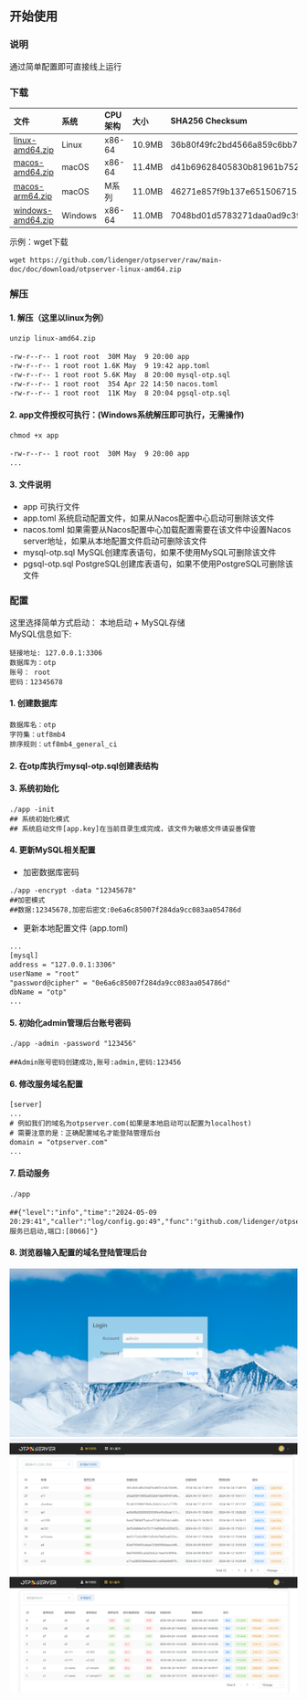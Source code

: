 ## 开始使用

### 说明

通过简单配置即可直接线上运行

### 下载

| 文件                                                | 系统      | CPU架构  | 大小     | SHA256 Checksum                                                  |
|:--------------------------------------------------|:--------|:-------|:-------|:-----------------------------------------------------------------|
| [linux-amd64.zip](download%2Flinux-amd64.zip)     | Linux   | x86-64 | 10.9MB | 36b80f49fc2bd4566a859c6bb7e78bc98066c5ddece91c98182f3c36909bba47 |
| [macos-amd64.zip](download%2Fmacos-amd64.zip)     | macOS   | x86-64 | 11.4MB | d41b69628405830b81961b75226560cfeaca279eb158de0e83fc7bdb01eed801 |
| [macos-arm64.zip](download%2Fmacos-arm64.zip)     | macOS   | M系列    | 11.0MB | 46271e857f9b137e6515067154a3a10846ae9cafd6c0a540cac32f5e45a72e93 |
| [windows-amd64.zip](download%2Fwindows-amd64.zip) | Windows | x86-64 | 11.0MB | 7048bd01d5783271daa0ad9c3957d6a7b1ced209d787204e8089bd5324fe5a5f |

示例：wget下载

``` shell
wget https://github.com/lidenger/otpserver/raw/main-doc/doc/download/otpserver-linux-amd64.zip
```

### 解压

#### 1. 解压（这里以linux为例）

```shell
unzip linux-amd64.zip

-rw-r--r-- 1 root root  30M May  9 20:00 app
-rw-r--r-- 1 root root 1.6K May  9 19:42 app.toml
-rw-r--r-- 1 root root 5.6K May  8 20:00 mysql-otp.sql
-rw-r--r-- 1 root root  354 Apr 22 14:50 nacos.toml
-rw-r--r-- 1 root root  11K May  8 20:04 pgsql-otp.sql
```

#### 2. app文件授权可执行：(Windows系统解压即可执行，无需操作)

```shell
chmod +x app

-rw-r--r-- 1 root root  30M May  9 20:00 app
...
```

#### 3. 文件说明

- app 可执行文件
- app.toml 系统启动配置文件，如果从Nacos配置中心启动可删除该文件
- nacos.toml 如果需要从Nacos配置中心加载配置需要在该文件中设置Nacos server地址，如果从本地配置文件启动可删除该文件
- mysql-otp.sql MySQL创建库表语句，如果不使用MySQL可删除该文件
- pgsql-otp.sql PostgreSQL创建库表语句，如果不使用PostgreSQL可删除该文件

### 配置

这里选择简单方式启动：
本地启动 + MySQL存储
<br>
MySQL信息如下:

```text
链接地址: 127.0.0.1:3306
数据库为：otp
账号： root
密码：12345678
```

#### 1. 创建数据库

```text
数据库名：otp
字符集：utf8mb4
排序规则：utf8mb4_general_ci
```

#### 2. 在otp库执行mysql-otp.sql创建表结构

#### 3. 系统初始化

```shell
./app -init
## 系统初始化模式
## 系统启动文件[app.key]在当前目录生成完成，该文件为敏感文件请妥善保管
```

#### 4. 更新MySQL相关配置

- 加密数据库密码

```shell
./app -encrypt -data "12345678"
##加密模式
##数据:12345678,加密后密文:0e6a6c85007f284da9cc083aa054786d
```

- 更新本地配置文件 (app.toml)

```text
...
[mysql]
address = "127.0.0.1:3306"
userName = "root"
"password@cipher" = "0e6a6c85007f284da9cc083aa054786d"
dbName = "otp"
...
```

#### 5. 初始化admin管理后台账号密码

```shell
./app -admin -password "123456"

##Admin账号密码创建成功,账号:admin,密码:123456
```

#### 6. 修改服务域名配置

```shell
[server]
...
# 例如我们的域名为otpserver.com(如果是本地启动可以配置为localhost)
# 需要注意的是：正确配置域名才能登陆管理后台
domain = "otpserver.com"
...
```

#### 7. 启动服务

```shell
./app

##{"level":"info","time":"2024-05-09 20:29:41","caller":"log/config.go:49","func":"github.com/lidenger/otpserver/config/log.Info","msg":"Http服务已启动,端口:[8066]"}
```

#### 8. 浏览器输入配置的域名登陆管理后台

<img src="res/login.png" alt="登录页面"><br>
<img src="res/secret.png" alt="账号密钥页面"> <br>
<img src="res/server.png" alt="接入服务页面">
